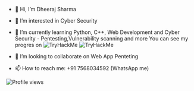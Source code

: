 - 👋 Hi, I’m Dheeraj Sharma
- 👀 I’m interested in Cyber Security
  
- 🌱 I’m currently learning Python, C++, Web Development and 
      Cyber Security - Pentesting,Vulnerability scanning and more
      You can see my progres on ![TryHackMe](https://tryhackme-badges.s3.amazonaws.com/dheeraj5988.png)
      ![TryHackMe](https://tryhackme.com/p/dheeraj5988)
  
  
- 💞️ I’m looking to collaborate on Web App Penteting
- 📫 How to reach me: +91 7568034592 (WhatsApp me)

![Profile views](https://komarev.com/ghpvc/?username=dheeraj5988&label=Profile%20views&color=0e75b6&style=flat)
